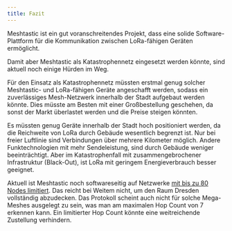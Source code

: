 ```yaml
---
title: Fazit
---
```


Meshtastic ist ein gut voranschreitendes Projekt, dass eine solide Software-Plattform für die Kommunikation zwischen LoRa-fähigen Geräten ermöglicht.

Damit aber Meshtastic als Katastrophennetz eingesetzt werden könnte, sind aktuell noch einige Hürden im Weg.

Für den Einsatz als Katastrophennetz müssten erstmal genug solcher Meshtastic- und LoRa-fähigen Geräte angeschafft werden, sodass ein zuverlässiges Mesh-Netzwerk innerhalb der Stadt aufgebaut werden könnte. Dies müsste am Besten mit einer Großbestellung geschehen, da sonst der Markt überlastet werden und die Preise steigen könnten.

Es müssten genug Geräte innerhalb der Stadt hoch positioniert werden, da die Reichweite von LoRa durch Gebäude wesentlich begrenzt ist. Nur bei freier Luftlinie sind Verbindungen über mehrere Kilometer möglich. Andere Funktechnologien mit mehr Sendeleistung, sind durch Gebäude weniger beeinträchtigt.
Aber im Katastrophenfall mit zusammengebrochener Infrastruktur (Black-Out), ist LoRa mit geringem Energieverbrauch besser geeignet.

Aktuell ist Meshtastic noch softwareseitig auf Netzwerke [mit bis zu 80 Nodes limitiert](https://meshtastic.org/docs/introduction#:~:text=the%20Meshtastic%20mesh%20can%20sustain%20up%20to%2080%20device%20nodes). Das reicht bei Weitem nicht, um den Raum Dresden vollständig abzudecken.
Das Protokoll scheint auch nicht für solche Mega-Meshes ausgelegt zu sein, was man am maximalen Hop Count von 7 erkennen kann. Ein limitierter Hop Count könnte eine weitreichende Zustellung verhindern.
